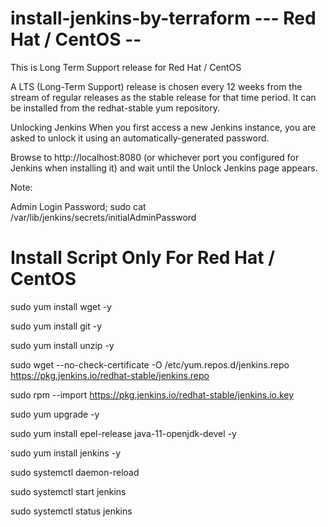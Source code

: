 # install-jenkins-by-terraform --- Red Hat / CentOS --
This is Long Term Support release for Red Hat / CentOS

A LTS (Long-Term Support) release is chosen every 12 weeks from the stream of regular releases as the stable release for that time period. It can be installed from the redhat-stable yum repository.

Unlocking Jenkins
When you first access a new Jenkins instance, you are asked to unlock it using an automatically-generated password.

Browse to http://localhost:8080 (or whichever port you configured for Jenkins when installing it) and wait until the Unlock Jenkins page appears.

Note:

Admin Login Password;
sudo cat /var/lib/jenkins/secrets/initialAdminPassword


# Install Script Only For Red Hat / CentOS

sudo yum install wget -y

sudo yum install git -y

sudo yum install unzip -y

sudo wget --no-check-certificate -O /etc/yum.repos.d/jenkins.repo https://pkg.jenkins.io/redhat-stable/jenkins.repo

sudo rpm --import https://pkg.jenkins.io/redhat-stable/jenkins.io.key

sudo yum upgrade -y

sudo yum install epel-release java-11-openjdk-devel -y

sudo yum install jenkins -y

sudo systemctl daemon-reload

sudo systemctl start jenkins

sudo systemctl status jenkins
